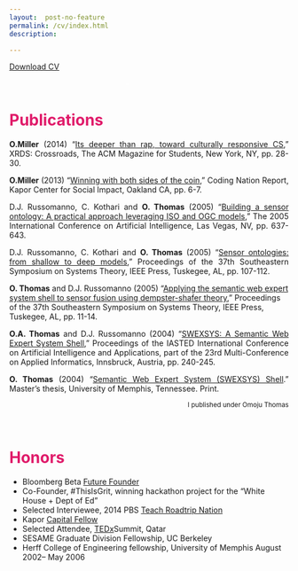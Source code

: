 ```yaml
---
layout:  post-no-feature
permalink: /cv/index.html
description: 

---
```


<a href="{{ site.url }}/OmojuMillerCV.pdf" class="download" title="Download CV as PDF">Download CV</a>	

<p style="padding-left:210px;"><span style="color:#ffffff;">&#8211;</span></p>
<h1><span style="color:#e01b6a;">Publications</span></h1>
<p class="MsoNormal" style="margin-bottom:6pt;text-align:justify;text-justify:inter-ideograph;line-height:normal;"><strong>O.Miller</strong> (2014) &#8220;<a href="http://dl.acm.org/citation.cfm?id=2604994">Its deeper than rap, toward culturally responsive CS</a>,&#8221; XRDS: Crossroads, The ACM Magazine for Students, New York, NY, pp. 28-30.</p>
<p class="MsoNormal" style="margin-bottom:6pt;text-align:justify;text-justify:inter-ideograph;line-height:normal;"><strong>O.Miller</strong> (2013) &#8220;<a href="http://kaporcenter.org/wp-content/uploads/2013/10/Kapor_CodingLandscape_R3.pdf">Winning with both sides of the coin</a>,&#8221; Coding Nation Report, Kapor Center for Social Impact, Oakland CA, pp. 6-7.</p>
<p class="MsoNormal" style="margin-bottom:6pt;text-align:justify;text-justify:inter-ideograph;line-height:normal;">D.J. Russomanno, C. Kothari and <strong>O. Thomas</strong> (2005) “<a class="cit-dark-large-link" href="http://scholar.google.com/citations?view_op=view_citation&amp;hl=en&amp;user=E7z_wrwAAAAJ&amp;citation_for_view=E7z_wrwAAAAJ:u5HHmVD_uO8C">Building a sensor ontology: A practical approach leveraging ISO and OGC models</a>,” The 2005 International Conference on Artificial Intelligence, Las Vegas, NV, pp. 637-643.</p>
<p class="MsoNormal" style="margin-bottom:6pt;text-align:justify;text-justify:inter-ideograph;line-height:normal;">D.J. Russomanno, C. Kothari and <strong>O. Thomas</strong> (2005) “<a class="cit-dark-large-link" href="http://scholar.google.com/citations?view_op=view_citation&amp;hl=en&amp;user=E7z_wrwAAAAJ&amp;citation_for_view=E7z_wrwAAAAJ:u-x6o8ySG0sC">Sensor ontologies: from shallow to deep models</a>,” Proceedings of the 37th Southeastern Symposium on Systems Theory, IEEE Press, Tuskegee, AL, pp. 107-112.</p>
<p class="MsoNormal" style="line-height:normal;"><strong>O. Thomas</strong> and D.J. Russomanno (2005) “<a class="cit-dark-large-link" href="http://scholar.google.com/citations?view_op=view_citation&amp;hl=en&amp;user=E7z_wrwAAAAJ&amp;citation_for_view=E7z_wrwAAAAJ:d1gkVwhDpl0C">Applying the semantic web expert system shell to sensor fusion using dempster-shafer theory</a>,” Proceedings of the 37th Southeastern Symposium on Systems Theory, IEEE Press, Tuskegee, AL, pp. 11-14.</p>
<p class="MsoNormal" style="margin-bottom:6pt;text-align:justify;text-justify:inter-ideograph;line-height:normal;"><strong>O.A. Thomas</strong> and D.J. Russomanno (2004) “<a class="cit-dark-large-link" href="http://scholar.google.com/citations?view_op=view_citation&amp;hl=en&amp;user=E7z_wrwAAAAJ&amp;citation_for_view=E7z_wrwAAAAJ:2osOgNQ5qMEC">SWEXSYS: A Semantic Web Expert System Shell</a>,” Proceedings of the IASTED International Conference on Artificial Intelligence and Applications, part of the 23rd Multi-Conference on Applied Informatics, Innsbruck, Austria, pp. 240-245.</p>
<p class="MsoNormal" style="text-align:justify;text-justify:inter-ideograph;line-height:normal;"><strong>O. Thomas</strong> (2004) “<a class="cit-dark-large-link" href="http://scholar.google.com/citations?view_op=view_citation&amp;hl=en&amp;user=E7z_wrwAAAAJ&amp;citation_for_view=E7z_wrwAAAAJ:9yKSN-GCB0IC">Semantic Web Expert System (SWEXSYS) Shell</a>.” Master’s thesis, University of Memphis, Tennessee. Print.</p>
<p style="text-align:right;"><sup>I published under Omoju Thomas<br />
</sup></p>

<p style="padding-left:210px;"><span style="color:#ffffff;">&#8211;</span></p>
<h1><span style="color:#e01b6a;">Honors</span></h1>
<ul>
<li>Bloomberg Beta <a href="http://www.npr.org/blogs/alltechconsidered/2014/10/05/351851015/fortune-tellers-step-aside-big-data-looks-for-future-entrepreneurs">Future Founder</a></li>
<li>Co-Founder, #ThisIsGrit, winning hackathon project for the &#8220;White House + Dept of Ed&#8221;</li>
<li>Selected Interviewee, 2014 PBS <a href="http://roadtripnation.com/roadtrip/teach-roadtrip">Teach Roadtrip Nation</a></li>
<li>Kapor <a href="http://prezi.com/lv0l3abqfh-i/kapor-capital-fellows-2012/">Capital Fellow</a></li>
<li>Selected Attendee, <a href="http://youtu.be/TjisSInTmYo?t=1m2s">TEDx</a>Summit, Qatar</li>
<li>SESAME Graduate Division Fellowship, UC Berkeley</li>
<li>Herff College of Engineering fellowship, University of Memphis August 2002– May 2006</li>
</ul>

